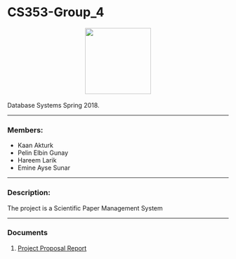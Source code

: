 ﻿# CS353-Group_4

<center><img src="https://cdn.shopify.com/s/files/1/1061/1924/files/Hugging_Face_Emoji_2028ce8b-c213-4d45-94aa-21e1a0842b4d_large.png?15202324258887420558" width="150" height="150"></center><br>
Database Systems Spring 2018. <hr />

### Members:
<ul>
<li>Kaan Akturk</li>
<li>Pelin Elbin Gunay</li>
<li>Hareem Larik</li>
<li>Emine Ayse Sunar</li>
</ul>
<hr /> 

### Description:
<p>
</p>
<p>
The project is a Scientific Paper Management System
<hr />

### Documents
<ol>
<li> <a href="https://github.com/hlarik/CS353_Spring18/blob/master/Docs/Project%20Proposal.pdf"> Project Proposal Report </a> </li>
</ol>

